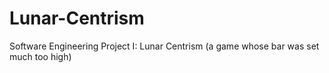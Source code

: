 # Lunar-Centrism
Software Engineering Project I: Lunar Centrism (a game whose bar was set much too high)
